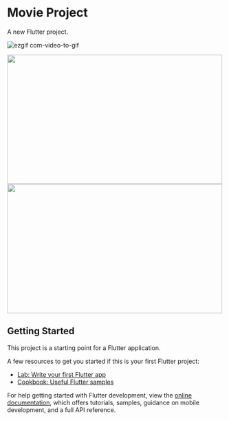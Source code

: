 # Movie Project

A new Flutter project.


![ezgif com-video-to-gif](https://github.com/eyuphan-oguz/softwareproject/assets/75530935/dfb1a505-9445-4abb-ba60-2fad55d76e5d)


<img src="https://github.com/eyuphan-oguz/softwareproject/blob/main/assets/75530935/4b5ae090-eb6d-487b-9a62-08a2ccf12d9f.png" style="width:500px; height:300px;">


<img src="https://raw.githack.com/eyuphan-oguz/softwareproject/main/assets/images/login-page.png" style="width:500px; height:300px;">





## Getting Started

This project is a starting point for a Flutter application.

A few resources to get you started if this is your first Flutter project:

- [Lab: Write your first Flutter app](https://docs.flutter.dev/get-started/codelab)
- [Cookbook: Useful Flutter samples](https://docs.flutter.dev/cookbook)

For help getting started with Flutter development, view the
[online documentation](https://docs.flutter.dev/), which offers tutorials,
samples, guidance on mobile development, and a full API reference.
